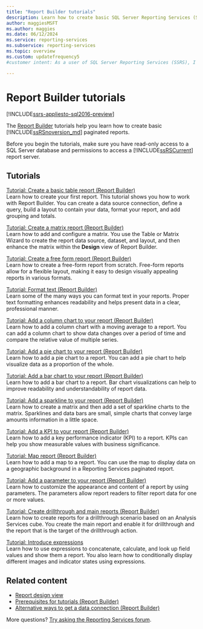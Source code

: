 ```yaml
---
title: "Report Builder tutorials"
description: Learn how to create basic SQL Server Reporting Services (SSRS) paginated reports, including ways to connect to data sources and add charts to reports.
author: maggiesMSFT
ms.author: maggies
ms.date: 06/12/2024
ms.service: reporting-services
ms.subservice: reporting-services
ms.topic: overview
ms.custom: updatefrequency5
#customer intent: As a user of SQL Server Reporting Services (SSRS), I want to learn how to create, customize, and enhance paginated reports using Report Builder tutorials so that I can effectively present and analyze my data.

---
```

# Report Builder tutorials

[!INCLUDE[ssrs-appliesto-sql2016-preview](../includes/ssrs-appliesto-sql2016-preview.md)]

The [Report Builder](../reporting-services/report-builder/report-builder-in-sql-server-2016.md) tutorials help you learn how to create basic [!INCLUDE[ssRSnoversion_md](../includes/ssrsnoversion-md.md)] paginated reports.  

Before you begin the tutorials, make sure you have read-only access to a SQL Server database and permissions to access a [!INCLUDE[ssRSCurrent](../includes/ssrscurrent-md.md)] report server.

## Tutorials 
    
[Tutorial: Create a basic table report &#40;Report Builder&#41;](../reporting-services/tutorial-creating-a-basic-table-report-report-builder.md)  
Learn how to create your first report. This tutorial shows you how to work with Report Builder. You can create a data source connection, define a query, build a layout to contain your data, format your report, and add grouping and totals.  
  
[Tutorial: Create a matrix report &#40;Report Builder&#41;](../reporting-services/tutorial-creating-a-matrix-report-report-builder.md)  
Learn how to add and configure a matrix. You use the Table or Matrix Wizard to create the report data source, dataset, and layout, and then enhance the matrix within the **Design** view of Report Builder.  
  
[Tutorial: Create a free form report &#40;Report Builder&#41;](../reporting-services/tutorial-creating-a-free-form-report-report-builder.md)  
Learn how to create a free-form report from scratch. Free-form reports allow for a flexible layout, making it easy to design visually appealing reports in various formats.
  
[Tutorial: Format text &#40;Report Builder&#41;](../reporting-services/tutorial-format-text-report-builder.md)  
Learn some of the many ways you can format text in your reports. Proper text formatting enhances readability and helps present data in a clear, professional manner.
  
[Tutorial: Add a column chart to your report &#40;Report Builder&#41;](../reporting-services/tutorial-add-a-column-chart-to-your-report-report-builder.md)  
Learn how to add a column chart with a moving average to a report. You can add a column chart to show data changes over a period of time and compare the relative value of multiple series.
  
[Tutorial: Add a pie chart to your report &#40;Report Builder&#41;](../reporting-services/tutorial-add-a-pie-chart-to-your-report-report-builder.md)  
Learn how to add a pie chart to a report. You can add a pie chart to help visualize data as a proportion of the whole.
  
[Tutorial: Add a bar chart to your report &#40;Report Builder&#41;](../reporting-services/tutorial-add-a-bar-chart-to-your-report-report-builder.md)  
Learn how to add a bar chart to a report. Bar chart visualizations can help to improve readability and understandability of report data.
  
[Tutorial: Add a sparkline to your report &#40;Report Builder&#41;](../reporting-services/tutorial-add-a-sparkline-to-your-report-report-builder.md)  
Learn how to create a matrix and then add a set of sparkline charts to the matrix. Sparklines and data bars are small, simple charts that convey large amounts information in a little space. 
  
[Tutorial: Add a KPI to your report &#40;Report Builder&#41;](../reporting-services/tutorial-adding-a-kpi-to-your-report-report-builder.md)  
Learn how to add a key performance indicator (KPI) to a report. KPIs can help you show measurable values with business significance.  
  
[Tutorial: Map report &#40;Report Builder&#41;](../reporting-services/tutorial-map-report-report-builder.md)  
Learn how to add a map to a report. You can use the map to display data on a geographic background in a Reporting Services paginated report.
  
[Tutorial: Add a parameter to your report &#40;Report Builder&#41;](../reporting-services/tutorial-add-a-parameter-to-your-report-report-builder.md)  
Learn how to customize the appearance and content of a report by using parameters. The parameters allow report readers to filter report data for one or more values.  
  
[Tutorial: Create drillthrough and main reports &#40;Report Builder&#41;](../reporting-services/tutorial-creating-drillthrough-and-main-reports-report-builder.md)  
Learn how to create reports for a drillthrough scenario based on an Analysis Services cube. You create the main report and enable it for drillthrough and the report that is the target of the drillthrough action.  
  
[Tutorial: Introduce expressions](../reporting-services/tutorial-introducing-expressions.md)  
Learn how to use expressions to concatenate, calculate, and look up field values and show them a report. You also learn how to conditionally display different images and indicator states using expressions.  

## Related content

- [Report design view](../reporting-services/report-builder/report-design-view-report-builder.md)  
- [Prerequisites for tutorials &#40;Report Builder&#41;](../reporting-services/prerequisites-for-tutorials-report-builder.md) 
- [Alternative ways to get a data connection &#40;Report Builder&#41;](../reporting-services/alternative-ways-to-get-a-data-connection-report-builder.md)

More questions? [Try asking the Reporting Services forum](https://go.microsoft.com/fwlink/?LinkId=620231).
